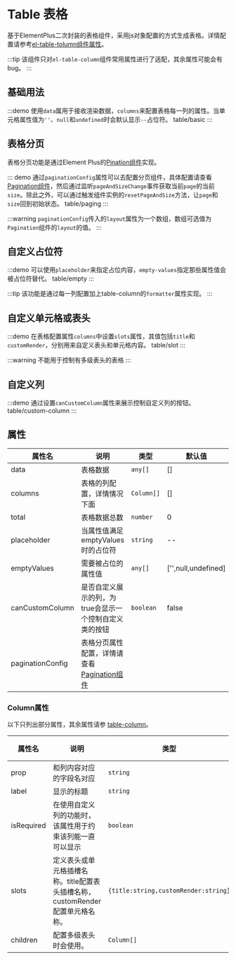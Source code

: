 # Table 表格

基于ElementPlus二次封装的表格组件，采用js对象配置的方式生成表格。详情配置请参考[el-table-tolumn组件属性](https://element-plus.org/zh-CN/component/table.html#table-column-api)。

:::tip
该组件只对`el-table-column`组件常用属性进行了适配，其余属性可能会有bug。
:::

## 基础用法

:::demo 使用`data`属用于接收渲染数据，`columns`来配置表格每一列的属性。当单元格属性值为`''`、`null`和`undefined`时会默认显示`--`占位符。
table/basic
:::

## 表格分页

表格分页功能是通过Element Plus的[Pination组件](https://element-plus.org/zh-CN/component/pagination.html)实现。

::: demo 通过`paginationConfig`属性可以去配置分页组件，具体配置请查看[Pagination组件](https://element-plus.org/zh-CN/component/pagination.html#%E5%B1%9E%E6%80%A7)，然后通过监听`pageAndSizeChange`事件获取当前`page`的当前`size`。除此之外，可以通过触发组件实例的`resetPageAndSize`方法，让`page`和`size`回到初始状态。
table/paging
:::

:::warning
`paginationConfig`传入的`layout`属性为一个数组，数组可选值为`Pagination`组件的`layout`的值。
:::

## 自定义占位符

:::demo 可以使用`placeholder`来指定占位内容，`empty-values`指定那些属性值会被占位符替代。
table/empty
:::

:::tip
该功能是通过每一列配置加上table-column的`formatter`属性实现。
:::

## 自定义单元格或表头

:::demo 在表格配置属性`columns`中设置`slots`属性，其值包括`title`和`customRender`，分别用来自定义表头和单元格内容。
table/slot
:::

:::warning
不能用于控制有多级表头的表格
:::

## 自定义列

:::demo 通过设置`canCustomColumn`属性来展示控制自定义列的按钮。
table/custom-column
:::

## 属性

| 属性名           | 说明                                                                                                                      | 类型       | 默认值              |
| ---------------- | ------------------------------------------------------------------------------------------------------------------------- | ---------- | ------------------- |
| data             | 表格数据                                                                                                                  | `any[]`    | []                  |
| columns          | 表格的列配置，详情情况下面                                                                                                | `Column[]` | []                  |
| total            | 表格数据总数                                                                                                              | `number`   | 0                   |
| placeholder      | 当属性值满足 emptyValues 时的占位符                                                                                       | `string`   | --                  |
| emptyValues      | 需要被占位的属性值                                                                                                        | `any[]`    | ['',null,undefined] |
| canCustomColumn  | 是否自定义展示的列，为true会显示一个控制自定义类的按钮                                                                    | `boolean`  | false               |
| paginationConfig | 表格分页属性配置，详情请查看[Pagination组件](https://element-plus.org/zh-CN/component/pagination.html#%E5%B1%9E%E6%80%A7) |            |                     |

### Column属性

以下只列出部分属性，其余属性请参 [table-column](https://element-plus.org/zh-CN/component/table.html#table-column-api)。

| 属性名     | 说明                                                                          | 类型                                 | 默认值 |
| ---------- | ----------------------------------------------------------------------------- | ------------------------------------ | ------ |
| prop       | 和列内容对应的字段名对应                                                      | `string`                             | —      |
| label      | 显示的标题                                                                    | `string`                             | —      |
| isRequired | 在使用自定义列的功能时，该属性用于约束该列能一直可以显示                      | `boolean`                            | false  |
| slots      | 定义表头或单元格插槽名称。title配置表头插槽名称，customRender配置单元格名称。 | `{title:string,customRender:string}` |        |
| children   | 配置多级表头时会使用。                                                        | `Column[]`                           |        |
